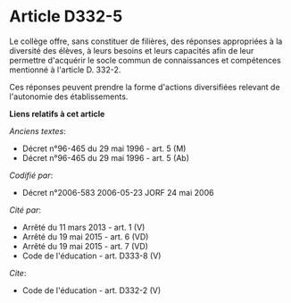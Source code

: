 # Article D332-5

Le collège offre, sans constituer de filières, des réponses appropriées à la diversité des élèves, à leurs besoins et leurs
capacités afin de leur permettre d'acquérir le socle commun de connaissances et compétences mentionné à l'article D. 332-2. 

Ces réponses peuvent prendre la forme d'actions diversifiées relevant de l'autonomie des établissements.

**Liens relatifs à cet article**

_Anciens textes_:

  - Décret n°96-465 du 29 mai 1996 - art. 5 (M)
  - Décret n°96-465 du 29 mai 1996 - art. 5 (Ab)

_Codifié par_:

  - Décret n°2006-583 2006-05-23 JORF 24 mai 2006

_Cité par_:

  - Arrêté du 11 mars 2013 - art. 1 (V)
  - Arrêté du 19 mai 2015 - art. 6 (VD)
  - Arrêté du 19 mai 2015 - art. 7 (VD)
  - Code de l'éducation - art. D333-8 (V)

_Cite_:

  - Code de l'éducation - art. D332-2 (V)
